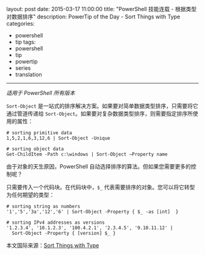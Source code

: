 ﻿layout: post
date: 2015-03-17 11:00:00
title: "PowerShell 技能连载 - 根据类型对数据排序"
description: PowerTip of the Day - Sort Things with Type
categories:
- powershell
- tip
tags:
- powershell
- tip
- powertip
- series
- translation
---
_适用于 PowerShell 所有版本_

`Sort-Object` 是一站式的排序解决方案。如果要对简单数据类型排序，只需要将它通过管道传递给 `Sort-Object`。如果要对复杂数据类型排序，则需要指定排序所使用的属性：

    # sorting primitive data
    1,5,2,1,6,3,12,6 | Sort-Object -Unique
    
    # sorting object data
    Get-ChildItem -Path c:\windows | Sort-Object –Property name

由于对象的天生原因，PowerShell 自动选择排序的算法。但如果您需要更多的控制呢？

只需要传入一个代码块。在代码块中，`$_` 代表需要排序的对象。您可以将它转型为任何期望的类型：

    # sorting string as numbers
    '1','5','3a','12','6' | Sort-Object -Property { $_ -as [int]  }
    
    # sorting IPv4 addresses as versions
    '1.2.3.4', '10.1.2.3', '100.4.2.1', '2.3.4.5', '9.10.11.12' | 
      Sort-Object -Property { [version] $_ }

<!--more-->
本文国际来源：[Sort Things with Type](http://community.idera.com/powershell/powertips/b/tips/posts/sort-things-with-type)
